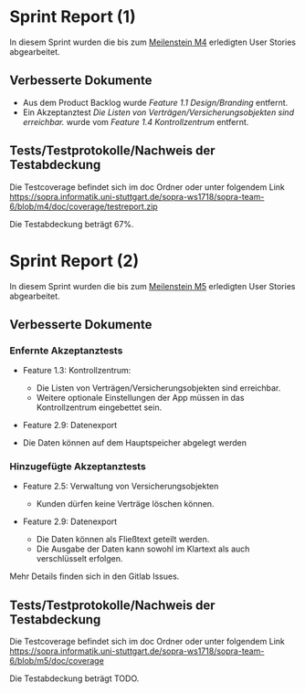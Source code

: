 # Sprint Report (1)

In diesem Sprint wurden die bis zum [Meilenstein M4](https://sopra.informatik.uni-stuttgart.de/sopra-ws1718/SoPra-Doku-Entwickler/blob/master/Meilensteine.Abgaben.und.Zielplattform.md#m4)
erledigten User Stories abgearbeitet.


## Verbesserte Dokumente

* Aus dem Product Backlog wurde *Feature 1.1 Design/Branding* entfernt.
* Ein Akzeptanztest *Die Listen von Verträgen/Versicherungsobjekten sind erreichbar.* 
wurde vom *Feature 1.4 Kontrollzentrum* entfernt.

## Tests/Testprotokolle/Nachweis der Testabdeckung

Die Testcoverage befindet sich im doc Ordner oder unter folgendem Link
https://sopra.informatik.uni-stuttgart.de/sopra-ws1718/sopra-team-6/blob/m4/doc/coverage/testreport.zip

Die Testabdeckung beträgt 67%.


# Sprint Report (2)

In diesem Sprint wurden die bis zum [Meilenstein M5](https://sopra.informatik.uni-stuttgart.de/sopra-ws1718/SoPra-Doku-Entwickler/blob/master/Meilensteine.Abgaben.und.Zielplattform.md#m5)
erledigten User Stories abgearbeitet.

## Verbesserte Dokumente

### Enfernte Akzeptanztests

* Feature 1.3: Kontrollzentrum:
   - Die Listen von Verträgen/Versicherungsobjekten sind erreichbar.
   - Weitere optionale Einstellungen der App müssen in das Kontrollzentrum eingebettet sein.
   
* Feature 2.9: Datenexport
 - Die Daten können auf dem Hauptspeicher abgelegt werden
   
### Hinzugefügte Akzeptanztests   

* Feature 2.5: Verwaltung von Versicherungsobjekten
   - Kunden dürfen keine Verträge löschen können.

* Feature 2.9: Datenexport
   - Die Daten können als Fließtext geteilt werden.
   - Die Ausgabe der Daten kann sowohl im Klartext als auch verschlüsselt erfolgen.

Mehr Details finden sich in den Gitlab Issues.

## Tests/Testprotokolle/Nachweis der Testabdeckung

Die Testcoverage befindet sich im doc Ordner oder unter folgendem Link
https://sopra.informatik.uni-stuttgart.de/sopra-ws1718/sopra-team-6/blob/m5/doc/coverage

Die Testabdeckung beträgt TODO.